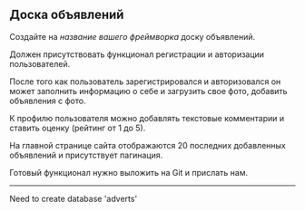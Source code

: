 ## Доска объявлений

Создайте на *название вашего фреймворка* доску объявлений.

Должен присутствовать функционал регистрации и авторизации пользователей.

После того как пользователь зарегистрировался и авторизовался он может заполнить информацию о себе и загрузить свое фото, добавить объявления с фото.

К профилю пользователя можно добавлять текстовые комментарии и ставить оценку (рейтинг от 1 до 5).

На главной странице сайта отображаются 20 последних добавленных объявлений и присутствует пагинация.

Готовый функционал нужно выложить на Git и прислать нам. 


<hr>

Need to create database 'adverts'
